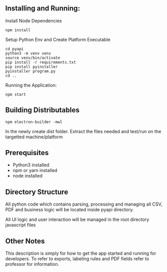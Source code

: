## Installing and Running:

Install Node Dependencies

    npm install


Setup Python Env and Create Platform Executable

    cd pyapi
    python3 -m venv venv
    source venv/bin/activate
    pip install -r requirements.txt
    pip install pyinstaller
    pyinstaller program.py
    cd ..

Running the Application:

    npm start


## Building Distributables

    npm electron-builder -mwl

In the newly create dist folder. Extract the files needed and test/run on the targetted machine/platform


## Prerequisites

- Python3 installed
- npm or yarn installed
- node installed

## Directory Structure

All python code which contains parsing, processing and managing all CSV, PDF and business logic will be located inside pyapi directory.

All UI logic and user interaction will be managed in the root directory javascript files

## Other Notes
This description is simply for how to get the app started and running for developers. To refer to exports, labeling rules and PDF fields refer to professor for information.

